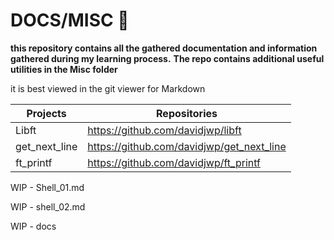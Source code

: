 # DOCS/MISC 📑️
**this repository contains all the gathered documentation and information gathered during my learning process.**
**The repo contains additional useful utilities in the Misc folder**

it is best viewed in the git viewer for Markdown

| Projects | Repositories |
| -------- | ------------ |
| Libft | https://github.com/davidjwp/libft |
| get_next_line | https://github.com/davidjwp/get_next_line |
| ft_printf | https://github.com/davidjwp/ft_printf |

WIP - Shell_01.md

WIP - shell_02.md

WIP - docs

